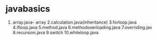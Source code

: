 # javabasics
1. array.java- array
2.calculation.java(inheritance)
3.forloop.java
4.ifloop.java
5.method.java
6.methodoverloading.java
7.overriding.jav
8.recursion.java
9.switch
10.whileloop.java
